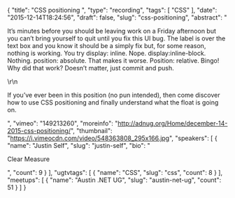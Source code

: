 {
  "title": "CSS positioning ",
  "type": "recording",
  "tags": [
    "CSS"
  ],
  "date": "2015-12-14T18:24:56",
  "draft": false,
  "slug": "css-positioning",
  "abstract": "<p>It’s minutes before you should be leaving work on a Friday afternoon but you can’t bring yourself to quit until you fix this UI bug. The label is over the text box and you know it should be a simply fix but, for some reason, nothing is working. You try display: inline. Nope. display:inline-block. Nothing. position: absolute. That makes it worse. Position: relative. Bingo! Why did that work? Doesn’t matter, just commit and push.</p>\r\n<p>If you’ve ever been in this position (no pun intended), then come discover how to use CSS positioning and finally understand what the float is going on.</p>",
  "vimeo": "149213260",
  "moreinfo": "http://adnug.org/Home/december-14-2015-css-positioning/",
  "thumbnail": "https://i.vimeocdn.com/video/548363808_295x166.jpg",
  "speakers": [
    {
      "name": "Justin Self",
      "slug": "justin-self",
      "bio": "<p>Clear Measure</p>",
      "count": 9
    }
  ],
  "ugtvtags": [
    {
      "name": "CSS",
      "slug": "css",
      "count": 8
    }
  ],
  "meetups": [
    {
      "name": "Austin .NET UG",
      "slug": "austin-net-ug",
      "count": 51
    }
  ]
}
